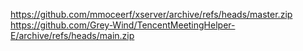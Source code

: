 https://github.com/mmoceerf/xserver/archive/refs/heads/master.zip
https://github.com/Grey-Wind/TencentMeetingHelper-E/archive/refs/heads/main.zip
